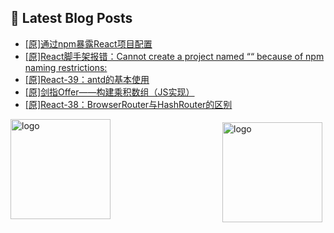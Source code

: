 ## 📕 Latest Blog Posts

<!-- BLOG-POST-LIST:START -->
- [[原]通过npm暴露React项目配置](https://blog.csdn.net/sinat_41696687/article/details/115704803)
- [[原]React脚手架报错：Cannot create a project named ““ because of npm naming restrictions:](https://blog.csdn.net/sinat_41696687/article/details/115704593)
- [[原]React-39：antd的基本使用](https://blog.csdn.net/sinat_41696687/article/details/115700687)
- [[原]剑指Offer——构建乘积数组（JS实现）](https://blog.csdn.net/sinat_41696687/article/details/115695376)
- [[原]React-38：BrowserRouter与HashRouter的区别](https://blog.csdn.net/sinat_41696687/article/details/115680801)
<!-- BLOG-POST-LIST:END -->
<img src="https://github-readme-stats.vercel.app/api?username=qq1120637483&show_icons=true" alt="logo" height="160" align="right" style="margin: 5px; margin-bottom: 20px;" />

<img src="https://github-profile-trophy.vercel.app/?username=qq1120637483&theme=flat&column=7" alt="logo" height="160" align="center" style="margin: auto; margin-bottom: 20px;" />


<!--
**qq1120637483/qq1120637483** is a ✨ _special_ ✨ repository because its `README.md` (this file) appears on your GitHub profile.

Here are some ideas to get you started:

- 🔭 I’m currently working on ...
- 🌱 I’m currently learning ...
- 👯 I’m looking to collaborate on ...
- 🤔 I’m looking for help with ...
- 💬 Ask me about ...
- 📫 How to reach me: ...
- 😄 Pronouns: ...
- ⚡ Fun fact: ...
-->
